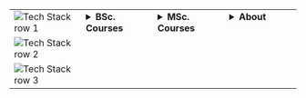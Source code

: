 <table>
  <tr>
    <td>
      <img src="https://skillicons.dev/icons?i=html,css,java,python,nodejs&amp;theme=light" alt="Tech Stack row 1">
    </td>
     <td width="25%" valign="top" rowspan="3"> 
      <details>     
      <summary><b>BSc. Courses</b></summary>      
      <a href="https://student.oslomet.no/en/studier/-/studieinfo/emne/DATA3900/2024/H%C3%98ST">Bachelor's thesis: Data Science Project</a><br>      
      <a href="https://student.oslomet.no/en/studier/-/studieinfo/emne/DATA3750/2024/H%C3%98ST">Applied Artificial Intelligence Project</a><br>       
      <a href="https://student.oslomet.no/en/studier/-/studieinfo/emne/DAFE2200/2024/H%C3%98ST">Software Engineering</a><br>
      <a href="https://student.oslomet.no/en/studier/-/studieinfo/emne/DAPE1400/2024/H%C3%98ST">Programming (OOP)</a><br>
      <a href="https://student.oslomet.no/en/studier/-/studieinfo/emne/DATA1500/2024/H%C3%98ST">Databases</a><br>
      <a href="https://student.oslomet.no/en/studier/-/studieinfo/emne/DATA3740/2024/H%C3%98ST">IT Innovation &amp; Entrepreneurship Project</a><br>
      <a href="https://student.oslomet.no/en/studier/-/studieinfo/emne/DATS2300/2024/H%C3%98ST">Algorithms &amp; Data Structures</a><br>
      <a href="https://student.oslomet.no/en/studier/-/studieinfo/emne/DATA2500/2024/H%C3%98ST">Operating Systems</a><br>
      <a href="https://student.oslomet.no/en/studier/-/studieinfo/emne/DAPE1300/2024/H%C3%98ST">Discrete Mathematics</a><br>
      <a href="https://student.oslomet.no/en/studier/-/studieinfo/emne/DATA2410/2024/H%C3%98ST">Networking &amp; Cloud Computing</a><br>
      <a href="https://student.oslomet.no/en/studier/-/studieinfo/emne/ITPE3100/2024/H%C3%98ST">Computer Security</a><br>       
      <a href="https://student.oslomet.no/en/studier/-/studieinfo/emne/DATA1200/2024/H%C3%98ST">Inclusive Web Development</a><br>
      <a href="https://student.oslomet.no/en/studier/-/studieinfo/emne/ITPE3200/2024/H%C3%98ST">Web Applications</a><br>
      <a href="https://student.oslomet.no/en/studier/-/studieinfo/emne/ADSE1310/2024/H%C3%98ST">Internet of Things (IoT)</a><br>
      <a href="https://student.oslomet.no/en/studier/-/studieinfo/emne/DATA1700/2024/H%C3%98ST">Web Programming</a><br>
      <a href="https://student.oslomet.no/en/studier/-/studieinfo/emne/DATA1100/2025/H%C3%98ST">Technology, Society &amp; Ethics</a><br>    
      <a href="https://student.oslomet.no/en/studier/-/studieinfo/emne/ADTS1600/2023/H%C3%98ST">Interaction Design &amp; Prototyping</a><br>
      <a href="https://student.oslomet.no/en/studier/-/studieinfo/emne/ADSE2100/2024/H%C3%98ST">Human Machine Interaction</a><br>
      </details>
    </td>
      <td width="25%" valign="top" rowspan="3">
      <details>               
       <summary><b>MSc. Courses</b></summary><br>
      <a href="">Distributed Systems</a><br>
      <a href="">Network Security</a><br>
      <a href="">Privacy Engineering</a><br>
      <a href="">Ethical Hacking</a><br>
      <a href="">Software Testing</a><br>
      <a href="">IT Management</a><br>
      <a href="">Master Thesis (60 ETC)</a>
      </details>
    </td>
     <td width="25%" valign="top" rowspan="3">
      <details>               
       <summary><b> About </b></summary><br>
        <ul>
          <li>Current: Distributed systems, Java RMI API, Privacy & Security Engineering</li>
          <li>Interests: AI applications, Cybersecurity, High-risk systems, Ethical hacking, Architectural frameworks, Systems design</li>
          <li>Certified: MS Azure AI Fundamentals, IBM Cybersecurity & Machine Learning, MS Generative AI Essentials, IBM Data Science Fundamentals, Axelos Agile PM</li>        
      </details>
    </td>
  </tr>
  <tr>
    <td>
      <img src="https://skillicons.dev/icons?i=bash,linux,latex,mysql,git&amp;theme=light" alt="Tech Stack row 2">
    </td>
  </tr>
  <tr>
    <td>
      <img src="https://skillicons.dev/icons?i=azure,gcp,docker,kubernetes,pytorch&amp;theme=light" alt="Tech Stack row 3">
    </td>
  </tr>
</table>
